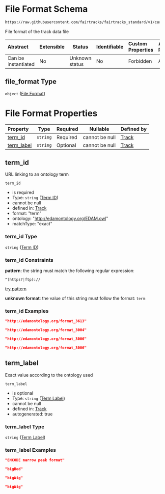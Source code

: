 # File Format Schema

```txt
https://raw.githubusercontent.com/fairtracks/fairtracks_standard/v1/current/json/schema/fairtracks_track.schema.json#/properties/file_format
```

File format of the track data file


| Abstract            | Extensible | Status         | Identifiable | Custom Properties | Additional Properties | Access Restrictions | Defined In                                                                                           |
| :------------------ | ---------- | -------------- | ------------ | :---------------- | --------------------- | ------------------- | ---------------------------------------------------------------------------------------------------- |
| Can be instantiated | No         | Unknown status | No           | Forbidden         | Allowed               | none                | [fairtracks_track.schema.json\*](../json/schema/fairtracks_track.schema.json "open original schema") |

## file_format Type

`object` ([File Format](fairtracks_track-properties-file-format.md))

# File Format Properties

| Property                  | Type     | Required | Nullable       | Defined by                                                                                                                                                                                                                                          |
| :------------------------ | -------- | -------- | -------------- | :-------------------------------------------------------------------------------------------------------------------------------------------------------------------------------------------------------------------------------------------------- |
| [term_id](#term_id)       | `string` | Required | cannot be null | [Track](fairtracks_track-properties-file-format-properties-term-id.md "https://raw.githubusercontent.com/fairtracks/fairtracks_standard/v1/current/json/schema/fairtracks_track.schema.json#/properties/file_format/properties/term_id")       |
| [term_label](#term_label) | `string` | Optional | cannot be null | [Track](fairtracks_track-properties-file-format-properties-term-label.md "https://raw.githubusercontent.com/fairtracks/fairtracks_standard/v1/current/json/schema/fairtracks_track.schema.json#/properties/file_format/properties/term_label") |

## term_id

URL linking to an ontology term


`term_id`

-   is required
-   Type: `string` ([Term ID](fairtracks_track-properties-file-format-properties-term-id.md))
-   cannot be null
-   defined in: [Track](fairtracks_track-properties-file-format-properties-term-id.md "https://raw.githubusercontent.com/fairtracks/fairtracks_standard/v1/current/json/schema/fairtracks_track.schema.json#/properties/file_format/properties/term_id")
-   format: "term"
-   ontology: "http://edamontology.org/EDAM.owl"
-   matchType: "exact"

### term_id Type

`string` ([Term ID](fairtracks_track-properties-file-format-properties-term-id.md))

### term_id Constraints

**pattern**: the string must match the following regular expression: 

```regexp
^(https?|ftp)://
```

[try pattern](https://regexr.com/?expression=%5E(https%3F%7Cftp)%3A%2F%2F "try regular expression with regexr.com")

**unknown format**: the value of this string must follow the format: `term`

### term_id Examples

```json
"http://edamontology.org/format_3613"
```

```json
"http://edamontology.org/format_3004"
```

```json
"http://edamontology.org/format_3006"
```

```json
"http://edamontology.org/format_3006"
```

## term_label

Exact value according to the ontology used


`term_label`

-   is optional
-   Type: `string` ([Term Label](fairtracks_track-properties-file-format-properties-term-label.md))
-   cannot be null
-   defined in: [Track](fairtracks_track-properties-file-format-properties-term-label.md "https://raw.githubusercontent.com/fairtracks/fairtracks_standard/v1/current/json/schema/fairtracks_track.schema.json#/properties/file_format/properties/term_label")
-   autogenerated: true

### term_label Type

`string` ([Term Label](fairtracks_track-properties-file-format-properties-term-label.md))

### term_label Examples

```json
"ENCODE narrow peak format"
```

```json
"bigBed"
```

```json
"bigWig"
```

```json
"bigWig"
```
